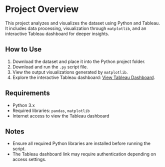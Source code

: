 
</head>
<body>

<h1>Project Overview</h1>
<p>This project analyzes and visualizes the dataset using Python and Tableau. It includes data processing, visualization through <code>matplotlib</code>, and an interactive Tableau dashboard for deeper insights.</p>

<h2>How to Use</h2>
<ol>
  <li>Download the dataset and place it into the Python project folder.</li>
  <li>Download and run the <code>.py</code> script file.</li>
  <li>View the output visualizations generated by <code>matplotlib</code>.</li>
  <li>Explore the interactive Tableau dashboard: 
    <a href="https://haproxy-traffic-splitter/views/Book1_17414597055040/Story1?:increment_view_count=no&:embed=y&:sid=&:redirect=auth&:embed_code_version=3&:loadOrderID=0&:display_count=y&:origin=viz_share_link" target="_blank">View Tableau Dashboard</a>.
  </li>
</ol>

<h2>Requirements</h2>
<ul>
  <li>Python 3.x</li>
  <li>Required libraries: <code>pandas</code>, <code>matplotlib</code></li>
  <li>Internet access to view the Tableau dashboard</li>
</ul>

<h2>Notes</h2>
<ul>
  <li>Ensure all required Python libraries are installed before running the script.</li>
  <li>The Tableau dashboard link may require authentication depending on access settings.</li>
</ul>

</body>
</html>
